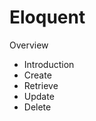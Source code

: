 <h1>Eloquent</h1>
<p>Overview</p>
  <ul>
  <li>Introduction </li>
  <li>Create</li>
  <li>Retrieve</li>
  <li>Update</li>
  <li>Delete</li>

  </ul>
